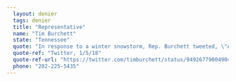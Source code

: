 ```yaml
---
  layout: denier
  tags: denier
  title: "Representative"
  name: "Tim Burchett"
  state: "Tennessee"
  quote: "In response to a winter snowstorm, Rep. Burchett tweeted, \"Al Gore needs to scrape my dadgum windshield.\""
  quote-ref: "Twitter, 1/5/18"
  quote-ref-url: "https://twitter.com/timburchett/status/949267790049042432"
  phone: "202-225-5435"
---
```

